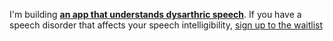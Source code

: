 I'm building **[an app that understands dysarthric speech](https://beunderstoodapp.com/)**. If you have a speech disorder that affects your speech intelligibility, [sign up to the waitlist](https://mailchi.mp/0c6c7713ef3b/be-understood-speech-helper-app-email-waitlist)
